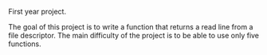 First year project.

The goal of this project is to write a function that returns a read line from a file descriptor.
The main difficulty of the project is to be able to use only five functions.
